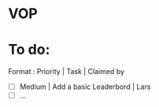 VOP
===
# To do:
Format : Priority | Task | Claimed by
- [ ] Medium | Add a basic Leaderbord | Lars
- [ ] ...
